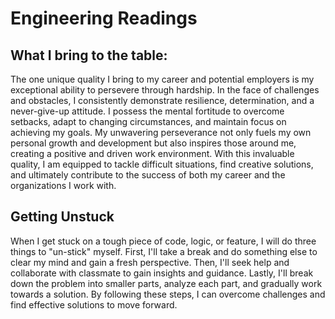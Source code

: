 # Engineering Readings

## What I bring to the table:

The one unique quality I bring to my career and potential employers is my exceptional ability to persevere through hardship. In the face of challenges and obstacles, I consistently demonstrate resilience, determination, and a never-give-up attitude. I possess the mental fortitude to overcome setbacks, adapt to changing circumstances, and maintain focus on achieving my goals. My unwavering perseverance not only fuels my own personal growth and development but also inspires those around me, creating a positive and driven work environment. With this invaluable quality, I am equipped to tackle difficult situations, find creative solutions, and ultimately contribute to the success of both my career and the organizations I work with.

## Getting Unstuck

When I get stuck on a tough piece of code, logic, or feature, I will do three things to "un-stick" myself. First, I'll take a break and do something else to clear my mind and gain a fresh perspective. Then, I'll seek help and collaborate with classmate to gain insights and guidance. Lastly, I'll break down the problem into smaller parts, analyze each part, and gradually work towards a solution. By following these steps, I can overcome challenges and find effective solutions to move forward.
